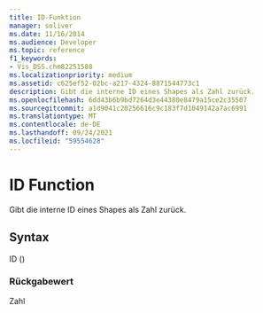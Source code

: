 ```yaml
---
title: ID-Funktion
manager: soliver
ms.date: 11/16/2014
ms.audience: Developer
ms.topic: reference
f1_keywords:
- Vis_DSS.chm82251588
ms.localizationpriority: medium
ms.assetid: c625ef52-02bc-a217-4324-8871544773c1
description: Gibt die interne ID eines Shapes als Zahl zurück.
ms.openlocfilehash: 6dd43b6b9bd7264d3e44380e8479a15ce2c35507
ms.sourcegitcommit: a1d9041c20256616c9c183f7d1049142a7ac6991
ms.translationtype: MT
ms.contentlocale: de-DE
ms.lasthandoff: 09/24/2021
ms.locfileid: "59554628"
---
```

# <a name="id-function"></a>ID Function

Gibt die interne ID eines Shapes als Zahl zurück.
  
## <a name="syntax"></a>Syntax

ID ()
  
### <a name="return-value"></a>Rückgabewert

Zahl
  

